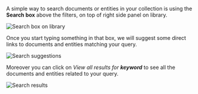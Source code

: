 A simple way to search documents or entities in your collection is using the **Search box** above the filters, on top of right side panel on library.

![Search box on library](http://huridocs.github.io/uwazi-assets/wiki/screenshots/search-base.png)

Once you start typing something in that box, we will suggest some direct links to documents and entities matching your query.

![Search suggestions](http://huridocs.github.io/uwazi-assets/wiki/screenshots/search-suggestions.png)

Moreover you can click on _View all results for **keyword**_ to see all the documents and entities related to your query.

![Search results](http://huridocs.github.io/uwazi-assets/wiki/screenshots/search-results.png)
